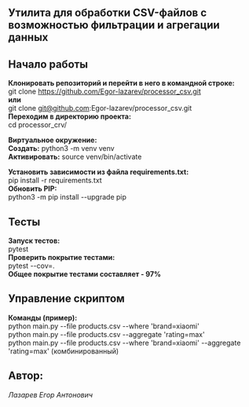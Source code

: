 ## Утилита для обработки CSV-файлов с возможностью фильтрации и агрегации данных ##

## Начало работы ##

**Клонировать репозиторий и перейти в него в командной строке:**  
git clone https://github.com/Egor-lazarev/processor_csv.git  
**или**  
git clone git@github.com:Egor-lazarev/processor_csv.git  
**Переходим в директорию проекта:**  
cd processor_crv/  

**Виртуальное окружение:**  
**Создать:** python3 -m venv venv  
**Активировать:** source venv/bin/activate  

**Установить зависимости из файла requirements.txt:**  
pip install -r requirements.txt  
**Обновить PIP:**  
python3 -m pip install --upgrade pip  

## Тесты ##

**Запуск тестов:**  
pytest  
**Проверить покрытие тестами:**  
pytest --cov=.  
**Общее покрытие тестами составляет - 97%**  

## Управление скриптом ##

**Команды (пример):**  
python main.py --file products.csv --where 'brand=xiaomi'  
python main.py --file products.csv --aggregate 'rating=max'  
python main.py --file products.csv --where 'brand=xiaomi' --aggregate 'rating=max' (комбинированный)  

## Автор: ##
_Лазарев Егор Антонович_
